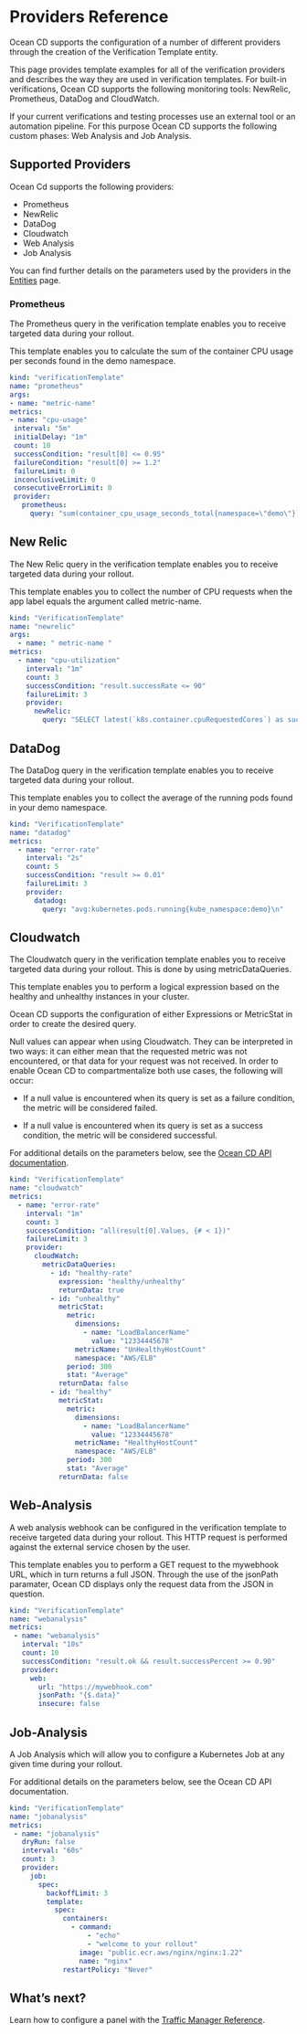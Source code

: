 # Providers Reference

Ocean CD supports the configuration of a number of different providers through the creation of the Verification Template entity.

This page provides template examples for all of the verification providers and describes the way they are used in verification templates. For built-in verifications, Ocean CD supports the following monitoring tools: NewRelic, Prometheus, DataDog and CloudWatch.  

If your current verifications and testing processes use an external tool or an automation pipeline. For this purpose Ocean CD supports the following custom phases: Web Analysis and Job Analysis.

## Supported Providers

Ocean Cd supports the following providers:  

* Prometheus   
* NewRelic
* DataDog
* Cloudwatch
* Web Analysis
* Job Analysis

You can find further details on the parameters used by the providers in the [Entities](ocean-cd/concepts-features/entities) page.

### Prometheus

The Prometheus query in the verification template enables you to receive targeted data during your rollout.  

This template enables you to calculate the sum of the container CPU usage per seconds found in the demo namespace.

```yaml
kind: "verificationTemplate"
name: "prometheus"
args:
- name: "metric-name"
metrics:
- name: "cpu-usage"
 interval: "5m"
 initialDelay: "1m"
 count: 10
 successCondition: "result[0] <= 0.95"
 failureCondition: "result[0] >= 1.2"
 failureLimit: 0
 inconclusiveLimit: 0
 consecutiveErrorLimit: 0
 provider:
   prometheus:
     query: "sum(container_cpu_usage_seconds_total{namespace=\"demo\"})"
```

## New Relic

The New Relic query in the verification template enables you to receive targeted data during your rollout.

This template enables you to collect the number of CPU requests when the app label equals the argument called metric-name.

```yaml
kind: "VerificationTemplate"
name: "newrelic"
args:
  - name: " metric-name "
metrics:
  - name: "cpu-utilization"
    interval: "1m"
    count: 3
    successCondition: "result.successRate <= 90"
    failureLimit: 3
    provider:
      newRelic:
        query: "SELECT latest(`k8s.container.cpuRequestedCores`) as successRate FROM Metric FACET `tags.app` WHERE `tags.app` = '{{ args. metric-name }}'\n"
```

## DataDog

The DataDog query in the verification template enables you to receive targeted data during your rollout.

This template enables you to collect the average of the running pods found in your demo namespace.

```yaml
kind: "VerificationTemplate"
name: "datadog"
metrics:
  - name: "error-rate"
    interval: "2s"
    count: 5
    successCondition: "result >= 0.01"
    failureLimit: 3
    provider:
      datadog:
        query: "avg:kubernetes.pods.running{kube_namespace:demo}\n"
```

## Cloudwatch

The Cloudwatch query in the verification template enables you to receive targeted data during your rollout. This is done by using metricDataQueries.  

This template enables you to perform a logical expression based on the healthy and unhealthy instances in your cluster.

Ocean CD supports the configuration of either Expressions or MetricStat in order to create the desired query.  

Null values can appear when using Cloudwatch. They can be interpreted in two ways: it can either mean that the requested metric was not encountered, or that data for your request was not received. In order to enable Ocean CD to compartmentalize both use cases, the following will occur:

* If a null value is encountered when its query is set as a failure condition, the metric will be considered failed.

* If a null value is encountered when its query is set as a success condition, the metric will be considered successful. 

For additional details on the parameters below, see the [Ocean CD API documentation](https://docs.spot.io/api/#tag/Ocean-CD).  

```yaml
kind: "VerificationTemplate"
name: "cloudwatch"
metrics:
  - name: "error-rate"
    interval: "1m"
    count: 3
    successCondition: "all(result[0].Values, {# < 1})"
    failureLimit: 3
    provider:
      cloudWatch:
        metricDataQueries:
          - id: "healthy-rate"
            expression: "healthy/unhealthy"
            returnData: true
          - id: "unhealthy"
            metricStat:
              metric:
                dimensions:
                  - name: "LoadBalancerName"
                    value: "12334445678"
                metricName: "UnHealthyHostCount"
                namespace: "AWS/ELB"
              period: 300
              stat: "Average"
            returnData: false
          - id: "healthy"
            metricStat:
              metric:
                dimensions:
                  - name: "LoadBalancerName"
                    value: "12334445678"
                metricName: "HealthyHostCount"
                namespace: "AWS/ELB"
              period: 300
              stat: "Average"
            returnData: false
```

## Web-Analysis

A web analysis webhook can be configured in the verification template to receive targeted data during your rollout. This HTTP request is performed against the external service chosen by the user.  

This template enables you to perform a GET request to the mywebhook URL, which in turn returns a full JSON. Through the use of the jsonPath paramater, Ocean CD displays only the request data from the JSON in question.

```yaml
kind: "VerificationTemplate"
name: "webanalysis"
metrics:
 - name: "webanalysis"
   interval: "10s"
   count: 10
   successCondition: "result.ok && result.successPercent >= 0.90"
   provider:
     web:
       url: "https://mywebhook.com"
       jsonPath: "{$.data}"
       insecure: false
```

## Job-Analysis

A Job Analysis which will allow you to configure a Kubernetes Job at any given time during your rollout.

For additional details on the parameters below, see the Ocean CD API documentation.

```yaml
kind: "VerificationTemplate"
name: "jobanalysis"
metrics:
 - name: "jobanalysis"
   dryRun: false
   interval: "60s"
   count: 3
   provider:
     job:
       spec:
         backoffLimit: 3
         template:
           spec:
             containers:
               - command:
                   - "echo"
                   - "welcome to your rollout"
                 image: "public.ecr.aws/nginx/nginx:1.22"
                 name: "nginx"
             restartPolicy: "Never"
```

## What’s next?

Learn how to configure a panel with the [Traffic Manager Reference](ocean-cd/getting-started/traffic-manager-reference).  
